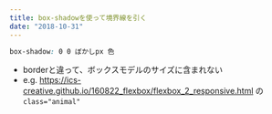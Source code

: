 ```yaml
---
title: box-shadowを使って境界線を引く
date: "2018-10-31"
---
```


```css
box-shadow: 0 0 ぼかしpx 色
```

- borderと違って、ボックスモデルのサイズに含まれない
- e.g. https://ics-creative.github.io/160822_flexbox/flexbox_2_responsive.html の`class="animal"`
